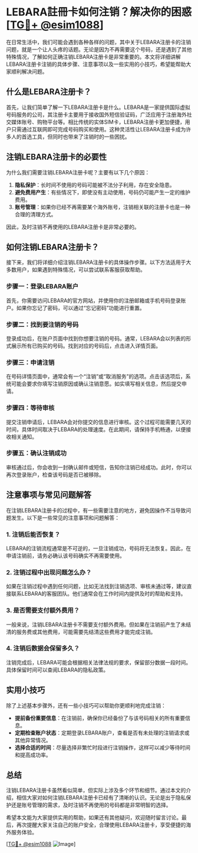 # LEBARA註冊卡如何注销？解决你的困惑[[TG💪+ @esim1088](https://t.me/s/esim1088)]

在日常生活中，我们可能会遇到各种各样的问题，其中关于LEBARA注册卡的注销问题，就是一个让人头疼的话题。无论是因为不再需要这个号码，还是遇到了其他特殊情况，了解如何正确注销LEBARA注册卡是非常重要的。本文将详细讲解LEBARA注册卡注销的具体步骤、注意事项以及一些实用的小技巧，希望能帮助大家顺利解决问题。

## 什么是LEBARA注册卡？

首先，让我们简单了解一下LEBARA注册卡是什么。LEBARA是一家提供国际虚拟号码服务的公司，其注册卡主要用于接收国外短信验证码，广泛应用于注册海外社交媒体账号、购物平台等。相比传统的实体SIM卡，LEBARA注册卡更加便捷，用户只需通过互联网即可完成号码购买和使用。这种灵活性让LEBARA注册卡成为许多人的首选工具，但同时也带来了注销时的一些困扰。

## 注销LEBARA注册卡的必要性

为什么我们需要注销LEBARA注册卡呢？主要有以下几个原因：

1. **隐私保护**：长时间不使用的号码可能被不法分子利用，存在安全隐患。
2. **避免费用产生**：有些情况下，即使没有主动使用，号码仍可能产生一定的维护费用。
3. **账号管理**：如果你已经不再需要某个海外账号，注销相关联的注册卡也是一种合理的清理方式。

因此，及时注销不再使用的LEBARA注册卡是非常必要的。

## 如何注销LEBARA注册卡？

接下来，我们将详细介绍注销LEBARA注册卡的具体操作步骤。以下方法适用于大多数用户，如果遇到特殊情况，可以尝试联系客服获取帮助。

### 步骤一：登录LEBARA账户

首先，你需要访问LEBARA的官方网站，并使用你的注册邮箱或手机号码登录账户。如果你忘记了密码，可以通过“忘记密码”功能进行重置。

### 步骤二：找到要注销的号码

登录成功后，在账户页面中找到你想要注销的号码。通常，LEBARA会以列表的形式展示所有已购买的号码。找到对应的号码后，点击进入详情页面。

### 步骤三：申请注销

在号码详情页面中，通常会有一个“注销”或“取消服务”的选项。点击该选项后，系统可能会要求你填写注销原因或确认注销意愿。如实填写相关信息，然后提交申请。

### 步骤四：等待审核

提交注销申请后，LEBARA会对你提交的信息进行审核。这个过程可能需要几天的时间，具体时间取决于LEBARA的处理速度。在此期间，请保持手机畅通，以便接收相关通知。

### 步骤五：确认注销成功

审核通过后，你会收到一封确认邮件或短信，告知你注销已经成功。此时，你可以再次登录账户，检查该号码是否已被移除。

## 注意事项与常见问题解答

在注销LEBARA注册卡的过程中，有一些需要注意的地方，避免因操作不当导致问题发生。以下是一些常见的注意事项和问题解答：

### 1. 注销后能否恢复？

LEBARA的注销流程通常是不可逆的，一旦注销成功，号码将无法恢复。因此，在申请注销前，请务必确认该号码确实不再需要使用。

### 2. 注销过程中出现问题怎么办？

如果在注销过程中遇到任何问题，比如无法找到注销选项、审核未通过等，建议直接联系LEBARA的客服团队。他们通常会在工作时间内提供及时的帮助和支持。

### 3. 是否需要支付额外费用？

一般来说，注销LEBARA注册卡不需要支付额外费用。但如果在注销前产生了未结清的服务费或其他费用，可能需要先结清这些费用才能完成注销。

### 4. 注销后数据会保留多久？

注销完成后，LEBARA可能会根据相关法律法规的要求，保留部分数据一段时间。具体保留时间可以查阅LEBARA的隐私政策。

## 实用小技巧

除了上述基本步骤外，还有一些小技巧可以帮助你更顺利地完成注销：

- **提前备份重要信息**：在注销前，确保你已经备份了与该号码相关的所有重要信息。
- **定期检查账户状态**：定期登录LEBARA账户，查看是否有未处理的注销请求或其他异常情况。
- **选择合适的时间**：尽量选择非繁忙时段进行注销操作，这样可以减少等待时间和提高成功率。

## 总结

注销LEBARA注册卡虽然看似简单，但实际上涉及多个环节和细节。通过本文的介绍，相信大家对如何注销LEBARA注册卡已经有了清晰的认识。无论是出于隐私保护还是账号管理的需求，及时注销不再使用的号码都是非常明智的选择。

希望本文能为大家提供实用的帮助，如果还有其他疑问，欢迎随时留言讨论。最后，再次提醒大家关注自己的账户安全，合理使用LEBARA注册卡，享受便捷的海外服务体验。

[[TG💪+ @esim1088](https://t.me/s/esim1088) ![Image](https://i.postimg.cc/4NQfJmqS/Snipaste-2025-05-13-00-14-12.png)]